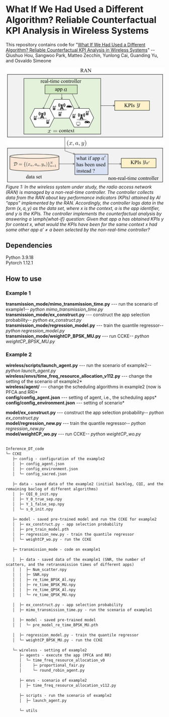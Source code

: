 # What If We Had Used a Different Algorithm? Reliable Counterfactual KPI Analysis in Wireless Systems
This repository contains code for "[What If We Had Used a Different Algorithm? Reliable Counterfactual KPI Analysis in Wireless Systems](https://arxiv.org/pdf/2406.15819)" -- Qiushuo Hou, Sangwoo Park, Matteo Zecchin, Yunlong Cai, Guanding Yu, and Osvaldo Simeone

![O-RAN](https://github.com/qiushuo0913/Inference_DT_code/blob/master/illustration_00.png)  
*Figure 1: In the wireless system under study, the radio access network (RAN) is managed by a non-real-time controller. The controller collects data from the RAN about key performance indicators (KPIs) attained by AI “apps” implemented by the RAN. Accordingly, the controller logs data in the form $(x,a,y)$ as the data set, where $x$ is the context, $a$ is the app identifier, and $y$ is the KPIs. The controller implements the counterfactual analysis by answering a \emph{what-if} question: Given that app $a$ has obtained KPIs $y$ for context $x$, what would the KPIs have been for the same context $x$ had some other app $a'\neq a$ been selected by the non-real-time controller?*
## Dependencies
Python 3.9.18  
Pytorch 1.12.1    
## How to use
### Example 1
**transmission_mode/mimo_transmission_time.py** --- run the scenario of example1-- *python mimo_transmission_time.py*  
**transmission_mode/ex_construct.py** --- construct the app selection probability-- *python ex_construct.py*  
**transmission_mode/regression_model.py** --- train the quantile regressor-- *python regression_model.py*  
**transmission_mode/weightCP_BPSK_MU.py** --- run CCKE-- *python weightCP_BPSK_MU.py*  

### Example 2
**wireless/scripts/launch_agent.py** --- run the scenario of example2-- *python launch_agent.py*  
**wireless/envs/time_freq_resource_allocation_v112.py** --- change the setting of the scenario of example2*  
**wireless/agent/** --- change the scheduling algorithms in example2 (now is PFCA and RR)*  
**config/config_agent.json** --- setting of agent, i.e., the scheduling apps*  
**config/config_environment.json** --- setting of scenario*  


**model/ex_construct.py** --- construct the app selection probability-- *python ex_construct.py*    
**model/regression_new.py** --- train the quantile regressor-- *python regression_new.py*   
**model/weightCP_wo.py** --- run CCKE-- *python weightCP_wo.py*  

```

Inference_DT_code
└─ CCKE
   ├─ config - configuration of the example2
   │  ├─ config_agent.json
   │  ├─ config_environment.json
   │  └─ config_sacred.json

   ├─ data - saved data of the example2 (initial backlog, CQI, and the remaining baclog of different algorithms)
   │  ├─ CQI_0_init.npy
   │  ├─ Y_0_true_sep.npy
   │  ├─ Y_1_false_sep.npy
   │  └─ s_0_init.npy

   ├─ model - saved pre-trained model and run the CCKE for example2
   │  ├─ ex_construct.py - app selection probability
   │  ├─ pre_train_model.pth
   │  ├─ regression_new.py - train the quantile regressor
   │  └─ weightCP_wo.py - run the CCKE
   
   ├─ transmission_mode - code on example1

   │  ├─ data - saved data of the example1 (SNR, the number of scatters, and the retransmission times of different apps)
   │  │  ├─ Num_scatter.npy
   │  │  ├─ SNR.npy
   │  │  ├─ re_time_BPSK_Al.npy
   │  │  ├─ re_time_BPSK_MU.npy
   │  │  ├─ re_time_QPSK_Al.npy
   │  │  └─ re_time_QPSK_MU.npy

   │  ├─ ex_construct.py - app selection probability
   │  ├─ mimo_transmission_time.py - run the scenario of example1

   │  ├─ model - saved pre-trained model
   │  │  └─ pre_model_re_time_BPSK_MU.pth

   │  ├─ regression_model.py - train the quantile regressor
   │  └─ weightCP_BPSK_MU.py - run the CCKE

   └─ wireless - setting of example2
      ├─ agents - execute the app (PFCA and RR)
      │  └─ time_freq_resource_allocation_v0
      │     ├─ proportional_fair.py
      │     └─ round_robin_agent.py
      
      ├─ envs - scenario of example2
      │  ├─ time_freq_resource_allocation_v112.py

      ├─ scripts - run the scenario of example2
      │  ├─ launch_agent.py

      └─ utils

```
